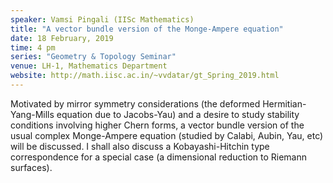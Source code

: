 ```yaml
---
speaker: Vamsi Pingali (IISc Mathematics)
title: "A vector bundle version of the Monge-Ampere equation"
date: 18 February, 2019
time: 4 pm
series: "Geometry & Topology Seminar"
venue: LH-1, Mathematics Department
website: http://math.iisc.ac.in/~vvdatar/gt_Spring_2019.html
---
```


Motivated by mirror symmetry considerations (the deformed Hermitian-Yang-Mills equation due to Jacobs-Yau) 
and a desire to study stability conditions involving higher Chern forms, a vector bundle version of the usual 
complex Monge-Ampere equation (studied by Calabi, Aubin, Yau, etc) will be discussed. I shall also discuss a 
Kobayashi-Hitchin type correspondence for a special case (a dimensional reduction to Riemann surfaces).
